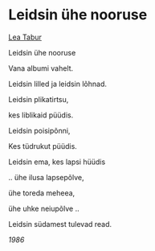 # Leidsin ühe nooruse

[Lea Tabur](./)

Leidsin ühe nooruse

Vana albumi vahelt.

Leidsin lilled ja leidsin lõhnad.

Leidsin plikatirtsu,

kes liblikaid püüdis.

Leidsin poisipõnni,

Kes tüdrukut püüdis.

Leidsin ema, kes lapsi hüüdis

.. ühe ilusa lapsepõlve,

ühe toreda meheea,

ühe uhke neiupõlve ..

Leidsin südamest tulevad read.

_1986_

